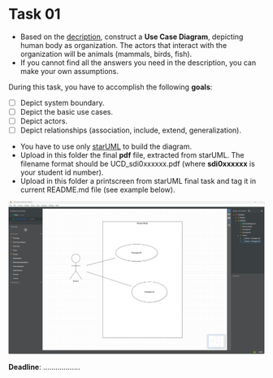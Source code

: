 # Task 01
* Based on the [decription](https://www.britannica.com/science/human-body), construct a **Use Case Diagram**, depicting human body as organization. The actors that interact with the organization will be animals (mammals, birds, fish).
* If you cannot find all the answers you need in the description, you can make your own assumptions.

During this task, you have to accomplish the following **goals**:
- [ ] Depict system boundary.
- [ ] Depict the basic use cases.
- [ ] Depict actors.
- [ ] Depict relationships (association, include, extend, generalization).

* You have to use only [starUML](https://staruml.io) to build the diagram.
* Upload in this folder the final **pdf** file, extracted from starUML. The filename format should be UCD_sdi0xxxxxx.pdf (where **sdi0xxxxxx** is your student id number).
* Upload in this folder a printscreen from starUML final task and tag it in current README.md file (see example below).

![Put here your Use Case Diagram image!](UseCaseDiagram_example.png)

**Deadline**: ..................

